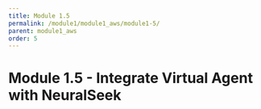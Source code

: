 ```yaml
---
title: Module 1.5
permalink: /module1/module1_aws/module1-5/
parent: module1_aws
order: 5
---
```


# Module 1.5 - Integrate Virtual Agent with NeuralSeek

